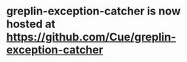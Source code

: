 greplin-exception-catcher is now hosted at https://github.com/Cue/greplin-exception-catcher
=========
